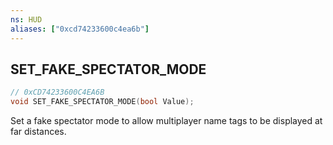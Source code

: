 ```yaml
---
ns: HUD
aliases: ["0xcd74233600c4ea6b"]
---
```

## SET_FAKE_SPECTATOR_MODE

```c
// 0xCD74233600C4EA6B
void SET_FAKE_SPECTATOR_MODE(bool Value);
```

Set a fake spectator mode to allow multiplayer name tags to be displayed at far distances.

